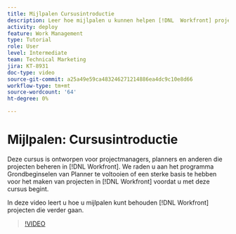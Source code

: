 ```yaml
---
title: Mijlpalen Cursusintroductie
description: Leer hoe mijlpalen u kunnen helpen [!DNL  Workfront] projecten die verder gaan.
activity: deploy
feature: Work Management
type: Tutorial
role: User
level: Intermediate
team: Technical Marketing
jira: KT-8931
doc-type: video
source-git-commit: a25a49e59ca483246271214886ea4dc9c10e8d66
workflow-type: tm+mt
source-wordcount: '64'
ht-degree: 0%

---
```


# Mijlpalen: Cursusintroductie

Deze cursus is ontworpen voor projectmanagers, planners en anderen die projecten beheren in [!DNL Workfront]. We raden u aan het programma Grondbeginselen van Planner te voltooien of een sterke basis te hebben voor het maken van projecten in [!DNL Workfront] voordat u met deze cursus begint.

In deze video leert u hoe u mijlpalen kunt behouden [!DNL  Workfront] projecten die verder gaan.

>[!VIDEO](https://video.tv.adobe.com/v/335203/?quality=12&learn=on)

